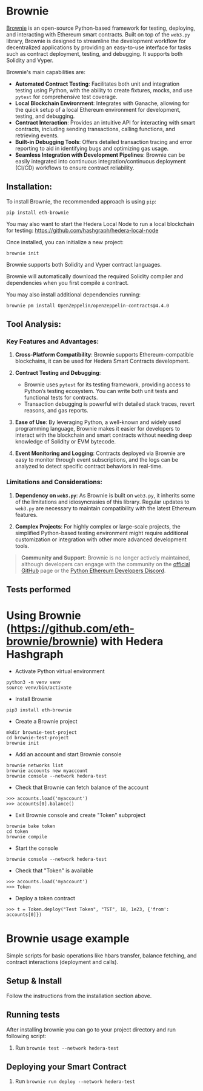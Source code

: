 # Brownie

[Brownie](https://github.com/eth-brownie/brownie) is an open-source Python-based framework for testing, deploying, and interacting with Ethereum smart contracts. Built on top of the `web3.py` library, Brownie is designed to streamline the development workflow for decentralized applications by providing an easy-to-use interface for tasks such as contract deployment, testing, and debugging. It supports both Solidity and Vyper.

Brownie's main capabilities are:

- **Automated Contract Testing**: Facilitates both unit and integration testing using Python, with the ability to create fixtures, mocks, and use `pytest` for comprehensive test coverage.
- **Local Blockchain Environment**: Integrates with Ganache, allowing for the quick setup of a local Ethereum environment for development, testing, and debugging.
- **Contract Interaction**: Provides an intuitive API for interacting with smart contracts, including sending transactions, calling functions, and retrieving events.
- **Built-in Debugging Tools**: Offers detailed transaction tracing and error reporting to aid in identifying bugs and optimizing gas usage.
- **Seamless Integration with Development Pipelines**: Brownie can be easily integrated into continuous integration/continuous deployment (CI/CD) workflows to ensure contract reliability.

## Installation:

To install Brownie, the recommended approach is using `pip`:

```Shell
pip install eth-brownie
```

You may also want to start the Hedera Local Node to run a local blockchain for testing:
https://github.com/hashgraph/hedera-local-node

Once installed, you can initialize a new project:

```Shell
brownie init
```

Brownie supports both Solidity and Vyper contract languages.

Brownie will automatically download the required Solidity compiler and dependencies when you first compile a contract.

You may also install additional dependencies running:

```Shell
brownie pm install OpenZeppelin/openzeppelin-contracts@4.4.0
```

## Tool Analysis:

### Key Features and Advantages:

1. **Cross-Platform Compatibility**: Brownie supports Ethereum-compatible blockchains, it can be used for Hedera Smart Contracts development.

2. **Contract Testing and Debugging**:
    - Brownie uses `pytest` for its testing framework, providing access to Python’s testing ecosystem. You can write both unit tests and functional tests for contracts.
    - Transaction debugging is powerful with detailed stack traces, revert reasons, and gas reports.

3. **Ease of Use**: By leveraging Python, a well-known and widely used programming language, Brownie makes it easier for developers to interact with the blockchain and smart contracts without needing deep knowledge of Solidity or EVM bytecode.

5. **Event Monitoring and Logging**: Contracts deployed via Brownie are easy to monitor through event subscriptions, and the logs can be analyzed to detect specific contract behaviors in real-time.

### Limitations and Considerations:

1. **Dependency on `web3.py`**: As Brownie is built on `web3.py`, it inherits some of the limitations and idiosyncrasies of this library. Regular updates to `web3.py` are necessary to maintain compatibility with the latest Ethereum features.

2. **Complex Projects**: For highly complex or large-scale projects, the simplified Python-based testing environment might require additional customization or integration with other more advanced development tools.

> **Community and Support**:
> Brownie is no longer actively maintained, although developers can engage with the community on the [official GitHub](https://github.com/eth-brownie/brownie) page or the [Python Ethereum Developers Discord](https://discord.gg/YGzGZEfSBc).

## Tests performed

# Using Brownie (https://github.com/eth-brownie/brownie) with Hedera Hashgraph

- Activate Python virtual environment
```
python3 -m venv venv
source venv/bin/activate
```
- Install Brownie
```
pip3 install eth-brownie
```
- Create a Brownie project
```
mkdir brownie-test-project
cd brownie-test-project
brownie init
```
- Add an account and start Brownie console
```
brownie networks list
brownie accounts new myaccount
brownie console --network hedera-test
```
- Check that Brownie can fetch balance of the account
```
>>> accounts.load('myaccount')
>>> accounts[0].balance()
```
- Exit Brownie console and create "Token" subproject
```
brownie bake token
cd token
brownie compile
```
- Start the console
```
brownie console --network hedera-test
```
- Check that "Token" is available
```
>>> accounts.load('myaccount')
>>> Token
```
- Deploy a token contract
```
>>> t = Token.deploy("Test Token", "TST", 18, 1e23, {'from': accounts[0]})
```

# Brownie usage example

Simple scripts for basic operations like hbars transfer, balance fetching, and contract interactions (deployment and calls).

## Setup & Install

Follow the instructions from the installation section above.

## Running tests

After installing brownie you can go to your project directory and run following script:

1. Run `brownie test --network hedera-test`

## Deploying your Smart Contract

1. Run `brownie run deploy --network hedera-test`
